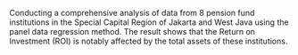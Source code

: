 Conducting a comprehensive analysis of data from 8 pension fund institutions in the Special Capital Region of Jakarta and West Java using the panel data regression method. The result shows that the Return on Investment (ROI) is notably affected by the total assets of these institutions.
